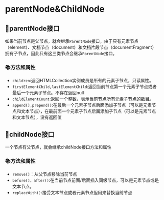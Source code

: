# parentNode&ChildNode

## :book:parentNode接口

如果当前节点是父节点，就会继承`ParentNode`接口。由于只有元素节点（element）、文档节点（document）和文档片段节点（documentFragment）拥有子节点，因此只有这三类节点会继承`ParentNode`接口。



### :books:方法和属性

+ `children`:返回HTMLCollection实例成员是所有的元素子节点，只读属性。
+ `firstElementChild,lastElementChild`:返回当前节点第一个元素子节点或者最后一个元素子节点。不存在返回null
+ `childElementCount`:返回一个整数，表示当前节点所有元素子节点的数目。
+ `append(),prepend()`:在最后一个元素子节点后面添加子节点（可以是元素节点和文本节点），在最前面一个元素子节点后面添加子节点（可以是元素节点和文本节点），没有返回值





## :book:childNode接口

一个节点有父节点，就会继承childNode接口方法和属性



### :books:方法和属性

+ `remove()`：从父节点移除当前节点
+ `before()，after()`:在当前节点前面/后面插入同级节点，可以是元素节点或是文本节点。
+ `replaceWith()`:接受文本节点或者元素节点但用来替换当前节点